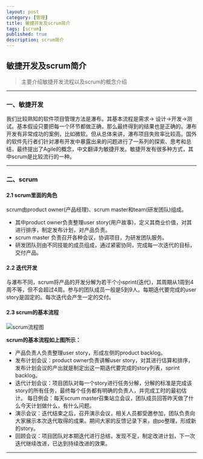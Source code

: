 ```yaml
---
layout: post
category: [管理]
title: 敏捷开发及scrum简介
tags: [scrum]
published: true
description: scrum简介
---
```



##	 敏捷开发及scrum简介

> 主要介绍敏捷开发流程以及scrum的概念介绍

---

### 一、敏捷开发

我们比较熟知的软件项目管理方法是瀑布。其基本流程是需求-> 设计->开发->测试。基本假设只要把每一个环节都做正确，那么最终得到的结果也是正确的。瀑布开发有非常成功的案例，比如微软。但从总体来讲，瀑布项目失败率比较高。国外的软件先行者们针对瀑布开发中暴露出来的问题进行了一系列的探索、思考和总结，最终提出了Agile的概念，中文翻译为敏捷开发。敏捷开发有很多种方式，其中scrum是比较流行的一种。

---

### 二、scrum

#### 2.1 scrum里面的角色

scrum由product owner(产品经理)、scrum master和team(研发团队)组成。

-	其中product owner负责整理user story(用户故事)，定义其商业价值，对其进行排序，制定发布计划，对产品负责。
-	scrum master 负责召开各种会议，协调项目，为研发团队服务。
-	研发团队则由不同技能的成员组成，通过紧密协同，完成每一次迭代的目标，交付产品。 

#### 2.2 迭代开发

与瀑布不同，scrum将产品的开发分解为若干个小sprint(迭代)，其周期从1周到4周不等，但不会超过4周。参与的团队成员一般是5到9人。每期迭代要完成的user story是固定的。每次迭代会产生一定的交付。

#### 2.3 scrum的基本流程

![scrum流程图](http://www.zentao.net/data/upload/201204/27cda61f4dea2c78b3cb320827e22219.png)

__scrum的基本流程如上图所示：__

- 产品负责人负责整理user story，形成左侧的product backlog。
- 发布计划会议：product owner负责讲解user story，对其进行估算和排序，发布计划会议的产出就是制定出这一期迭代要完成的story列表，sprint backlog。
- 迭代计划会议：项目团队对每一个story进行任务分解，分解的标准是完成该story的所有任务，最终每个任务都有明确的负责人，并完成工时的最初估计。
每日例会：每天scrum master召集站立会议，团队成员回答昨天做了什么今天计划做什么，有什么问题。
- 演示会议：迭代结束之后，召开演示会议，相关人员都受邀参加，团队负责向大家展示本次迭代取得的成果。期间大家的反馈记录下来，由po整理，形成新的story。
- 回顾会议：项目团队对本期迭代进行总结，发现不足，制定改进计划，下一次迭代继续改进，已达到持续改进的效果。

---
